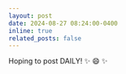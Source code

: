 ```yaml
---
layout: post
date: 2024-08-27 08:24:00-0400
inline: true
related_posts: false
---
```


Hoping to post DAILY! :sparkles: :smile: :sparkles:

